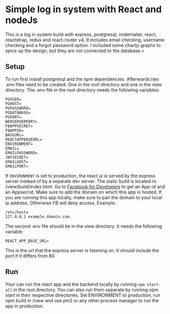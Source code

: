 # Simple log in system with React and nodeJs

This is a log in system build with express, postgresql, nodemailer, react, reactstrap, redux and react-router v4. It includes email checking, username checking and a forgot password option. I included some chartjs graphs to spice up the design, but they are not connected to the database.=

## Setup 
To run first install postgresql and the npm dependencies. Afterwards *two* .env files need to be created. One in the root directory and one in the view directory. The .env file in the root directory needs the following variables:
```
PGUSER=
PGHOST=
PGPASSWORD=
PGDATABASE=
PGPORT=
WEBSERVERPORT=
FBAPPSECRET=
FBAPPID=
BASEURL=
REACTAPPBASEURL=
ENVIRONMENT=
EMAIL=
EMAILPASSWORD=
JWTSECRET=
EMAILHOST=
EMAILPORT=
```
If `ENVIRONMENT` is set to production, the react ui is served by the express server instead of by a separate dev server. The static build is located in: /view/build/index.html. Go to [Facebook for Developers](https://developers.facebook.com/) to get an App-id and an Appsecret. Make sure to add the domain on which this app is hosted. If you are running this app locally, make sure to pair the domain to your local ip address. Otherwise FB will deny access. Example:

```
/etc/hosts  
127.0.0.1 example.domain.com 
```

The second .env file should be in the view directory. It needs the following variable:

`REACT_APP_BASE_URL=  
`

This is the url that the express server is listening on. It should include the port if it differs from 80.

## Run
Your can run the react app and the backend locally by running `npm start-all` in the root directory. You can also run them separate by running npm start in their respective directories. Set ENVIRONMENT to production, run npm build in /view and use pm2 or any other process manager to run the app in production.